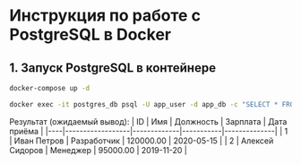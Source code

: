 # Инструкция по работе с PostgreSQL в Docker

## 1. Запуск PostgreSQL в контейнере

```bash
docker-compose up -d
```
```bash
docker exec -it postgres_db psql -U app_user -d app_db -c "SELECT * FROM employee;"
```

Результат (ожидаемый вывод):
| ID | Имя              | Должность   | Зарплата  | Дата приёма  |
|----|------------------|-------------|-----------|--------------|
| 1  | Иван Петров      | Разработчик | 120000.00 | 2020-05-15   |
| 2  | Алексей Сидоров  | Менеджер    | 95000.00  | 2019-11-20   |

